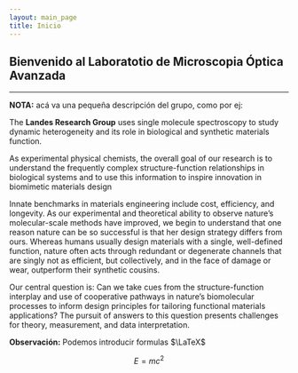 ```yaml
---
layout: main_page
title: Inicio
---
```


## Bienvenido al Laboratotio de Microscopia Óptica Avanzada
--------

**NOTA:** acá va una pequeña descripción del grupo, como por ej:

The **Landes Research Group** uses single molecule spectroscopy to study dynamic heterogeneity and its role in biological and synthetic materials function.
      
As experimental physical chemists, the overall goal of our research is to understand the frequently complex structure-function relationships in biological systems and to use this information to inspire innovation in biomimetic materials design

Innate benchmarks in materials engineering include cost, efficiency, and longevity. As our experimental and theoretical ability to observe nature’s molecular-scale methods have improved, we begin to understand that one reason nature can be so successful is that her design strategy differs from ours. Whereas humans usually design materials with a single, well-defined function, nature often acts through redundant or degenerate channels that are singly not as efficient, but collectively, and in the face of damage or wear, outperform their synthetic cousins.

Our central question is: Can we take cues from the structure-function interplay and use of cooperative pathways in nature’s biomolecular processes to inform design principles for tailoring functional materials applications? The pursuit of answers to this question presents challenges for theory, measurement, and data interpretation.


**Observación:** Podemos introducir formulas $\LaTeX$

$$ E = mc^{2} $$
